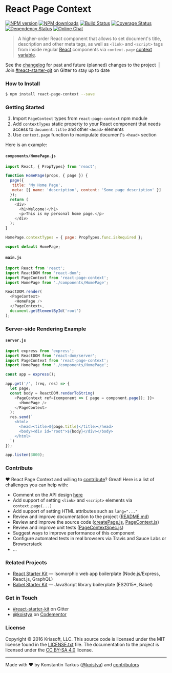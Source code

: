 # React Page Context

[![NPM version](http://img.shields.io/npm/v/react-page-context.svg?style=flat-square)](https://www.npmjs.com/package/react-page-context)
[![NPM downloads](http://img.shields.io/npm/dm/react-page-context.svg?style=flat-square)](https://www.npmjs.com/package/react-page-context)
[![Build Status](http://img.shields.io/travis/kriasoft/react-page-context/master.svg?style=flat-square)](https://travis-ci.org/kriasoft/react-page-context)
[![Coverage Status](https://img.shields.io/coveralls/kriasoft/react-page-context.svg?style=flat-square)](https://coveralls.io/github/kriasoft/react-page-context)
[![Dependency Status](http://img.shields.io/david/kriasoft/react-page-context.svg?style=flat-square)](https://david-dm.org/kriasoft/react-page-context)
[![Online Chat](http://img.shields.io/badge/chat_room-%23react--starter--kit-blue.svg?style=flat-square)](https://gitter.im/kriasoft/react-starter-kit)

> A higher-order React component that allows to set document's title, description and other meta
> tags, as well as `<link>` and `<script>` tags from inside regular [React](https://facebook.github.io/react/)
> components via `context.page` [context variable](https://facebook.github.io/react/docs/context).

See the [changelog](CHANGELOG.md) for past and future (planned) changes to the project &nbsp;|&nbsp;
Join [#react-starter-git](https://gitter.im/kriasoft/react-starter-kit) on Gitter to stay up to date

### How to Install

```sh
$ npm install react-page-context --save
```

### Getting Started

1. Import `PageContext` types from `react-page-context` npm module
2. Add `contextTypes` static property to your React component that needs access to
   `document.title` and other `<head>` elements
3. Use `context.page` function to manipulate document's `<head>` section

Here is an example:

#### `components/HomePage.js`

```js
import React, { PropTypes} from 'react';

function HomePage(props, { page }) {
  page({
   title: 'My Home Page',
   meta: [{ name: 'description', content: 'Some page description' }]
  });
  return (
    <div>
      <h1>Welcome!</h1>
      <p>This is my personal home page.</p>
    </div>
  );
}

HomePage.contextTypes = { page: PropTypes.func.isRequired };

export default HomePage;
```

#### `main.js`

```js
import React from 'react';
import ReactDOM from 'react-dom';
import PageContext from 'react-page-context';
import HomePage from './components/HomePage';

ReactDOM.render(
  <PageContext>
    <HomePage />
  </PageContext>,
  document.getElementById('root')
);
```

### Server-side Rendering Example

#### `server.js`

```js
import express from 'express';
import ReactDOM from 'react-dom/server';
import PageContext from 'react-page-context';
import HomePage from './components/HomePage';

const app = express();

app.get('/', (req, res) => {
  let page;
  const body = ReactDOM.renderToString(
    <PageContext ref={component => { page = component.page(); }}>
      <HomePage />
    </PageContext>
  );
  res.send(`
    <html>
      <head><title>${page.title}</title></head>
      <body><div id="root">${body}</div></body>
    </html>
  `)
});

app.listen(3000);
```

### Contribute

♥ React Page Context and willing to [contribute](CONTRIBUTE.md)? Great! Here is a list of
challenges you can help with:

* Comment on the API design [here](https://github.com/kriasoft/react-page-context/issues/1)
* Add support of setting `<link>` and `<script>` elements via `context.page(...)`
* Add support of setting HTML attributes such as `lang="..."`
* Review and improve documentation to the project ([README.md](README.md))
* Review and improve the source code ([createPage.js](src/createPage.js), [PageContext.js](src/PageContext.js))
* Review and improve unit tests ([PageContextSpec.js](test/PageContextSpec.js))
* Suggest ways to improve performance of this component
* Configure automated tests in real browsers via Travis and Sauce Labs or Browserstack
* ...

### Related Projects

* [React Starter Kit](https://github.com/kriasoft/react-starter-kit) — Isomorphic web app boilerplate (Node.js/Express, React.js, GraphQL)
* [Babel Starter Kit](https://github.com/kriasoft/react-starter-kit) — JavaScript library boilerplate (ES2015+, Babel)

### Get in Touch

* [#react-starter-kit](https://gitter.im/kriasoft/react-starter-kit) on Gitter
* [@koistya](https://twitter.com/koistya) on [Codementor](https://www.codementor.io/koistya)

### License

Copyright © 2016 Kriasoft, LLC. This source code is licensed under the MIT license found in 
the [LICENSE.txt](https://github.com/kriasoft/react-starter-kit/blob/master/LICENSE.txt) file.
The documentation to the project is licensed under the [CC BY-SA 4.0](http://creativecommons.org/licenses/by-sa/4.0/)
license.

---
Made with ♥ by Konstantin Tarkus ([@koistya](https://twitter.com/koistya)) and [contributors](https://github.com/kriasoft/react-page-context/graphs/contributors)
